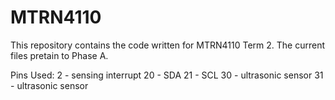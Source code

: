 # MTRN4110 

This repository contains the code written for MTRN4110 Term 2. The current files pretain to Phase A. 

Pins Used:
2 - sensing interrupt
20 - SDA
21 - SCL
30 - ultrasonic sensor
31 - ultrasonic sensor